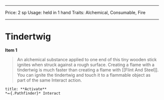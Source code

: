 
---
Price: 2 sp
Usage: held in 1 hand
Traits: Alchemical, Consumable, Fire

---

# Tindertwig

**Item 1**

> An alchemical substance applied to one end of this tiny wooden stick ignites when struck against a rough surface. Creating a flame with a tindertwig is much faster than creating a flame with [[Flint And Steel]]. You can ignite the tindertwig and touch it to a flammable object as part of the same Interact action.

```ad-embed-ability
title: **Activate**
*⬻{.Pathfinder}* Interact 
```

